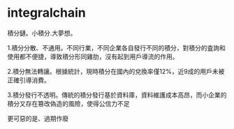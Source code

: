 
# integralchain
積分鏈。小積分.大夢想。


1.積分分散、不通用。不同行業，不同企業各自發行不同的積分，對積分的査詢和使用都不便捷，導致積分形同雞肋，沒有起到用戶導流的作用。

2.積分無法轉讓。根據統計，現時積分在國內的兌換率僅12%，近9成的用戶未被正確引導消費。

3.積分發行不透明。傳統的積分發行基於資料庫，資料維護成本高昂，而小企業的積分又存在篡改偽造的風險，使得公信力不足

更可惡的是、過期作廢

